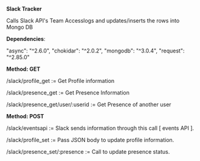 __**Slack Tracker**__

Calls Slack API's Team Accesslogs and updates/inserts the rows into Mongo DB

__Dependencies__:

"async": "^2.6.0",
"chokidar": "^2.0.2",
"mongodb": "^3.0.4",
"request": "^2.85.0"


__**Method: GET**__

/slack/profile_get  := Get Profile information

/slack/presence_get := Get Presence Information

/slack/presence_get/user/:userid := Get Presence of another user



__**Method: POST**__

/slack/eventsapi := Slack sends information through this call [ events API ].

/slack/profile_set := Pass JSON body to update profile information.

/slack/presence_set/:presence := Call to update presence status.
